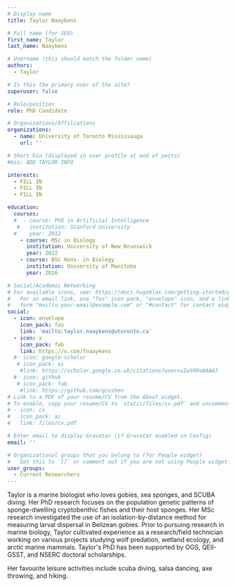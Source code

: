 ```yaml
---
# Display name
title: Taylor Naaykens

# Full name (for SEO)
first_name: Taylor
last_name: Naaykens

# Username (this should match the folder name)
authors:
  - Taylor

# Is this the primary user of the site?
superuser: false

# Role/position
role: PhD Candidate

# Organizations/Affiliations
organizations:
  - name: University of Toronto Mississauga
    url: ''

# Short bio (displayed in user profile at end of posts)
#bio: ADD TAYLOR INFO

interests:
  - FILL IN
  - FILL IN
  - FILL IN

education:
  courses:
  #  - course: PhD in Artificial Intelligence
   #   institution: Stanford University
  #    year: 2012
    - course: MSc in Biology
      institution: University of New Brunswick
      year: 2022
    - course: BSc Hons. in Biology
      institution: University of Manitoba
      year: 2016

# Social/Academic Networking
# For available icons, see: https://docs.hugoblox.com/getting-started/page-builder/#icons
#   For an email link, use "fas" icon pack, "envelope" icon, and a link in the
#   form "mailto:your-email@example.com" or "#contact" for contact widget.
social:
  - icon: envelope
    icon_pack: fas
    link: 'mailto:taylor.naaykens@utoronto.ca'
  - icon: x
    icon_pack: fab
    link: https://x.com/Tnaaykens
  #- icon: google-scholar
   # icon_pack: ai
    #link: https://scholar.google.co.uk/citations?user=sIwtMXoAAAAJ
  #- icon: github
   # icon_pack: fab
    #link: https://github.com/gcushen
# Link to a PDF of your resume/CV from the About widget.
# To enable, copy your resume/CV to `static/files/cv.pdf` and uncomment the lines below.
# - icon: cv
#   icon_pack: ai
#   link: files/cv.pdf

# Enter email to display Gravatar (if Gravatar enabled in Config)
email: ''

# Organizational groups that you belong to (for People widget)
#   Set this to `[]` or comment out if you are not using People widget.
user_groups:
  - Current Researchers
---
```

Taylor is a marine biologist who loves gobies, sea sponges, and SCUBA diving. Her PhD research focuses on the population genetic
patterns of sponge-dwelling cryptobenthic fishes and their host sponges. Her MSc research investigated the use of an isolation-by-distance method for measuring larval dispersal in Belizean gobies. 
Prior to pursuing research in marine biology, Taylor cultivated experience as a research/field technician working on various projects studying wolf predation, wetland ecology, and arctic marine mammals. 
Taylor's PhD has been supported by OGS, QEII-GSST, and NSERC doctoral scholarships.

Her favourite leisure activities include scuba diving, salsa dancing, axe throwing, and hiking.